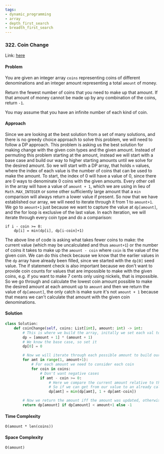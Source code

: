 ```yaml
---
tags:
- dynamic_programming
- array
- depth_first_search
- breadth_first_search
---
```


### 322. Coin Change

Link: [here](https://leetcode.com/problems/coin-change/description/)

#### Problem
You are given an integer array `coins` representing coins of different denominations and an integer amount representing a total `amount` of money.

Return the fewest number of coins that you need to make up that amount. If that amount of money cannot be made up by any combination of the coins, return `-1`.

You may assume that you have an infinite number of each kind of coin.

#### Approach
Since we are looking at the best solution from a set of many solutions, and there is no greedy choice approach to solve this problem, we will need to follow a DP approach. This problem is asking us the best solution for making change with the given coin types and the given amount. 
Instead of permuting this problem starting at the amount, instead we will start with a base case and build our way to higher starting amounts until we solve for the desired amount. So we will start with a DP array, that holds `n` values, where the index of each value is the number of coins that can be used to make the amount. 
To start, the index of 0 will have a value of 0, since there are 0 ways to denominate 0 coins with the given amounts. Every other cell in the array will have a value of `amount + 1`, which we are using in lieu of `Math.MAX_INTEGER` or some other sufficiently large amount that a `min` comparison will always return a lower value if present. 
So now that we have established our array, we will need to iterate through it from 1 to `amount+1`. We go to `amount+1` just because we want to capture the value at `dp[amount]`, and the for loop is exclusive of the last value.
In each iteration, we will iterate through every coin type and do a comparison:
```
if i - coin >= 0:
    dp[i] = min(dp[i], dp[i-coin]+1)
```
The above line of code is asking what takes fewer coins to make: the current value (which may be uncalculated and thus `amount+1`) or the number of coins it takes to make up the `amount - coin` where `coin` is the value of the given coin. We can do this check because we know that the earlier values in the `dp` array have already been filled, since we started with the `dp[0]` seed value. The if statement check is also important because we don't want to provide coin counts for values that are impossible to make with the given coins, e.g. if you want to make 7 cents only using nickels, that is impossible. So we go through and calculate the lowest coin amount possible to make the desired amount at each amount up to `amount` and then we return the value of `dp[amount]`, the only catch is make sure it's not `amount + 1` because that means we can't calculate that amount with the given coin denominations.
#### Solution
```python 
class Solution:
    def coinChange(self, coins: List[int], amount: int) -> int:
        # This is where we build the array, initally we set each val to above the max for min comparisons
        dp = [amount + 1] * (amount + 1)
        # We know the base case, so set it
        dp[0] = 0

        # Now we will iterate through each possible amount to build our soln
        for amt in range(1, amount+1):
            # For each amount we need to consider each coin
            for coin in coins:
                # Don't want negative cases
                if amt - coin >= 0:
                    # Here we compare the current amount relative to the amount that is already determined with fewer coins
                    # So if we can get from our value to an already calculated value, we should do that
                    dp[amt] = min(dp[amt], 1 + dp[amt-coin])

        # Now we return the amount iff the amount was updated, otherwise it's impossible to generate
        return dp[amount] if dp[amount] < amount+1 else -1
```

#### Time Complexity
`O(amount * len(coins))`

#### Space Complexity
`O(amount)`
